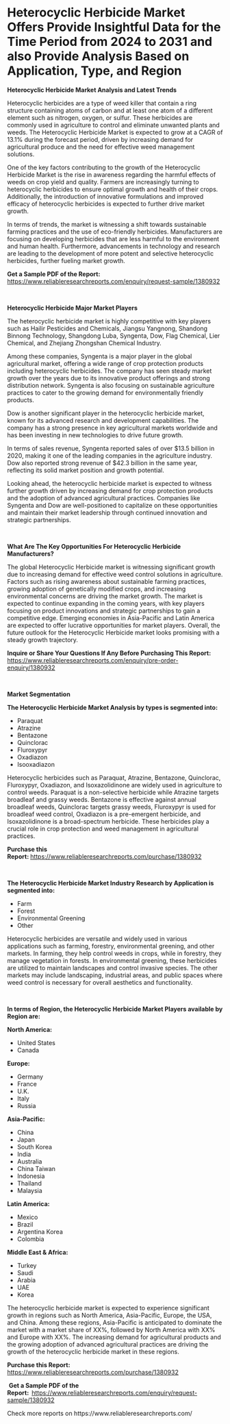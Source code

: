 <p><h1>Heterocyclic Herbicide Market Offers Provide Insightful Data for the Time Period from 2024 to 2031 and also Provide Analysis Based on Application, Type, and Region</h1></p><p><strong>Heterocyclic Herbicide Market Analysis and Latest Trends</strong></p>
<p><p>Heterocyclic herbicides are a type of weed killer that contain a ring structure containing atoms of carbon and at least one atom of a different element such as nitrogen, oxygen, or sulfur. These herbicides are commonly used in agriculture to control and eliminate unwanted plants and weeds. The Heterocyclic Herbicide Market is expected to grow at a CAGR of 13.1% during the forecast period, driven by increasing demand for agricultural produce and the need for effective weed management solutions.</p><p>One of the key factors contributing to the growth of the Heterocyclic Herbicide Market is the rise in awareness regarding the harmful effects of weeds on crop yield and quality. Farmers are increasingly turning to heterocyclic herbicides to ensure optimal growth and health of their crops. Additionally, the introduction of innovative formulations and improved efficacy of heterocyclic herbicides is expected to further drive market growth.</p><p>In terms of trends, the market is witnessing a shift towards sustainable farming practices and the use of eco-friendly herbicides. Manufacturers are focusing on developing herbicides that are less harmful to the environment and human health. Furthermore, advancements in technology and research are leading to the development of more potent and selective heterocyclic herbicides, further fueling market growth.</p></p>
<p><strong>Get a Sample PDF of the Report:&nbsp;</strong> <a href="https://www.reliableresearchreports.com/enquiry/request-sample/1380932">https://www.reliableresearchreports.com/enquiry/request-sample/1380932</a></p>
<p>&nbsp;</p>
<p><strong>Heterocyclic Herbicide Major Market Players</strong></p>
<p><p>The heterocyclic herbicide market is highly competitive with key players such as Hailir Pesticides and Chemicals, Jiangsu Yangnong, Shandong Binnong Technology, Shangdong Luba, Syngenta, Dow, Flag Chemical, Lier Chemical, and Zhejiang Zhongshan Chemical Industry. </p><p>Among these companies, Syngenta is a major player in the global agricultural market, offering a wide range of crop protection products including heterocyclic herbicides. The company has seen steady market growth over the years due to its innovative product offerings and strong distribution network. Syngenta is also focusing on sustainable agriculture practices to cater to the growing demand for environmentally friendly products.</p><p>Dow is another significant player in the heterocyclic herbicide market, known for its advanced research and development capabilities. The company has a strong presence in key agricultural markets worldwide and has been investing in new technologies to drive future growth.</p><p>In terms of sales revenue, Syngenta reported sales of over $13.5 billion in 2020, making it one of the leading companies in the agriculture industry. Dow also reported strong revenue of $42.3 billion in the same year, reflecting its solid market position and growth potential.</p><p>Looking ahead, the heterocyclic herbicide market is expected to witness further growth driven by increasing demand for crop protection products and the adoption of advanced agricultural practices. Companies like Syngenta and Dow are well-positioned to capitalize on these opportunities and maintain their market leadership through continued innovation and strategic partnerships.</p></p>
<p>&nbsp;</p>
<p><strong>What Are The Key Opportunities For Heterocyclic Herbicide Manufacturers?</strong></p>
<p><p>The global Heterocyclic Herbicide market is witnessing significant growth due to increasing demand for effective weed control solutions in agriculture. Factors such as rising awareness about sustainable farming practices, growing adoption of genetically modified crops, and increasing environmental concerns are driving the market growth. The market is expected to continue expanding in the coming years, with key players focusing on product innovations and strategic partnerships to gain a competitive edge. Emerging economies in Asia-Pacific and Latin America are expected to offer lucrative opportunities for market players. Overall, the future outlook for the Heterocyclic Herbicide market looks promising with a steady growth trajectory.</p></p>
<p><strong>Inquire or Share Your Questions If Any Before Purchasing This Report:</strong> <a href="https://www.reliableresearchreports.com/enquiry/pre-order-enquiry/1380932">https://www.reliableresearchreports.com/enquiry/pre-order-enquiry/1380932</a></p>
<p>&nbsp;</p>
<p><strong>Market Segmentation</strong></p>
<p><strong>The Heterocyclic Herbicide Market Analysis by types is segmented into:</strong></p>
<p><ul><li>Paraquat</li><li>Atrazine</li><li>Bentazone</li><li>Quinclorac</li><li>Fluroxypyr</li><li>Oxadiazon</li><li>Isooxadiazon</li></ul></p>
<p><p>Heterocyclic herbicides such as Paraquat, Atrazine, Bentazone, Quinclorac, Fluroxypyr, Oxadiazon, and Isoxazolidinone are widely used in agriculture to control weeds. Paraquat is a non-selective herbicide while Atrazine targets broadleaf and grassy weeds. Bentazone is effective against annual broadleaf weeds, Quinclorac targets grassy weeds, Fluroxypyr is used for broadleaf weed control, Oxadiazon is a pre-emergent herbicide, and Isoxazolidinone is a broad-spectrum herbicide. These herbicides play a crucial role in crop protection and weed management in agricultural practices.</p></p>
<p><strong>Purchase this Report:&nbsp;</strong><a href="https://www.reliableresearchreports.com/purchase/1380932">https://www.reliableresearchreports.com/purchase/1380932</a></p>
<p>&nbsp;</p>
<p><strong>The Heterocyclic Herbicide Market Industry Research by Application is segmented into:</strong></p>
<p><ul><li>Farm</li><li>Forest</li><li>Environmental Greening</li><li>Other</li></ul></p>
<p><p>Heterocyclic herbicides are versatile and widely used in various applications such as farming, forestry, environmental greening, and other markets. In farming, they help control weeds in crops, while in forestry, they manage vegetation in forests. In environmental greening, these herbicides are utilized to maintain landscapes and control invasive species. The other markets may include landscaping, industrial areas, and public spaces where weed control is necessary for overall aesthetics and functionality.</p></p>
<p>&nbsp;</p>
<p><strong>In terms of Region, the Heterocyclic Herbicide Market Players available by Region are:</strong></p>
<p>
    <p> <strong> North America: </strong>
        <ul>
            <li>United States</li>
            <li>Canada</li>
        </ul>
        </p> 
    <p> <strong> Europe: </strong>
        <ul>
            <li>Germany</li>
            <li>France</li>
            <li>U.K.</li>
            <li>Italy</li>
            <li>Russia</li>
        </ul>
        </p> 
    <p> <strong> Asia-Pacific: </strong>
        <ul>
            <li>China</li>
            <li>Japan</li>
            <li>South Korea</li>
            <li>India</li>
            <li>Australia</li>
            <li>China Taiwan</li>
            <li>Indonesia</li>
            <li>Thailand</li>
            <li>Malaysia</li>
        </ul>
        </p> 
    <p> <strong> Latin America: </strong>
        <ul>
            <li>Mexico</li>
            <li>Brazil</li>
            <li>Argentina Korea</li>
            <li>Colombia</li>
        </ul>
        </p> 
    <p> <strong> Middle East & Africa: </strong>
        <ul>
            <li>Turkey</li>
            <li>Saudi</li>
            <li>Arabia</li>
            <li>UAE</li>
            <li>Korea</li>
        </ul>
    </p>
    </p>
<p><p>The heterocyclic herbicide market is expected to experience significant growth in regions such as North America, Asia-Pacific, Europe, the USA, and China. Among these regions, Asia-Pacific is anticipated to dominate the market with a market share of XX%, followed by North America with XX% and Europe with XX%. The increasing demand for agricultural products and the growing adoption of advanced agricultural practices are driving the growth of the heterocyclic herbicide market in these regions.</p></p>
<p><strong>Purchase this Report: </strong><a href="https://www.reliableresearchreports.com/purchase/1380932">https://www.reliableresearchreports.com/purchase/1380932</a></p>
<p>&nbsp;<strong>Get a Sample PDF of the Report:&nbsp;&nbsp;</strong><a href="https://www.reliableresearchreports.com/enquiry/request-sample/1380932">https://www.reliableresearchreports.com/enquiry/request-sample/1380932</a></p>
<p><strong></strong></p>
<p>Check more reports on https://www.reliableresearchreports.com/</p>